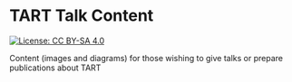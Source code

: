 # TART Talk Content

 [![License: CC BY-SA 4.0](https://img.shields.io/badge/license-CC%20BY--SA%204.0-green)](https://creativecommons.org/licenses/by-sa/4.0/)
 
Content (images and diagrams) for those wishing to give talks or prepare publications about TART

